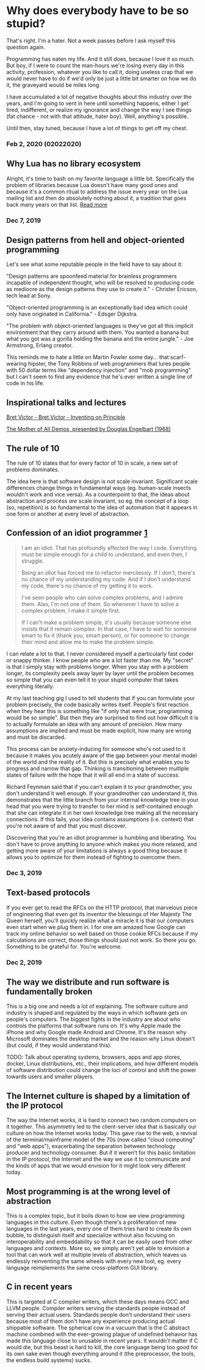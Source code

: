 # Why does everybody have to be so stupid?

That's right. I'm a hater. Not a week passes before I ask myself this question again.

Programming has eaten my life. And it still does, because I love it so much.
But boy, if I were to count the man-hours we're losing every day in this 
activity, profession, whatever you like to call it, doing useless crap that 
we would never have to do if we'd only be just a little bit smarter on 
how we do it, the graveyard would be miles long.

I have accumulated a lot of negative thoughts about this industry over the years,
and I'm going to vent in here until something happens, either I get tired, 
indifferent, or realize my ignorance and change the way I see things 
(fat chance - not with that attitude, hater boy). Well, anything's possible. 

Until then, stay tuned, because I have a lot of things to get off my chest.

### Feb 2, 2020 (02022020) 

## Why Lua has no library ecosystem

Alright, it's time to bash on my favorite language a little bit. Specifically the problem of libraries because Lua doesn't have many good ones and because it's a common ritual to address the issue every year on the Lua mailing list and then do absolutely nothing about it, a tradition that goes back many years on that list. [Read more](https://github.com/capr/blog/issues/1)

### Dec 7, 2019

## Design patterns from hell and object-oriented programming

Let's see what some reputable people in the field have to say about it:

"Design patterns are spoonfeed material for brainless programmers incapable of independent thought, who will be resolved to producing code as mediocre as the design patterns they use to create it." - Christer Ericson, tech lead at Sony.

"Object-oriented programming is an exceptionally bad idea which could only have originated in California." - Edsger Dijkstra.

"The problem with object-oriented languages is they’ve got all this implicit environment that they carry around with them. You wanted a banana but what you got was a gorilla holding the banana and the entire jungle." - Joe Armstrong, Erlang creator.

This reminds me to hate a little on Martin Fowler some day... that scarf-wearing hipster, the Tony Robbins of web programmers that lures people with 50 dollar terms like "dependency injection" and "mob programming" but I can't seem to find any evidence that he's ever written a single line of code in his life.

## Inspirational talks and lectures

[Bret Victor - Bret Victor - Inventing on Principle](https://www.youtube.com/watch?v=PUv66718DII)

[The Mother of All Demos, presented by Douglas Engelbart (1968)](https://www.youtube.com/watch?v=yJDv-zdhzMY)

## The rule of 10

The rule of 10 states that for every factor of 10 in scale, a new set of problems dominates.

The idea here is that software design is not scale invariant. Significant scale differences change things in fundamental ways (eg. human-scale insects wouldn't work and vice versa). As a counterpoint to that, the ideas about abstraction and process _are_ scale invariant, so eg. the concept of a loop (so, repetition) is so fundamental to the idea of automation that it appears  in one form or another at every level of abstraction.

## Confession of an idiot programmer [1](https://wiki.c2.com/?IdiotProgrammer)

> I am an idiot. That has profoundly affected the way I code. Everything must be simple enough for a child to understand, and even then, I struggle.
>
> Being an idiot has forced me to refactor mercilessly. If I don't, there's no chance of my understanding my code. And if I don't understand my code, there's no chance of my getting it to work.
>
> I've seen people who can solve complex problems, and I admire them. Alas, I'm not one of them. So whenever I have to solve a complex problem, I make it simple first.
>
> If I can't make a problem simple, it's usually because someone else insists that it remain complex. In that case, I have to wait for someone smart to fix it (thank you, smart person), or for someone to change their mind and allow me to make the problem simple.

I can relate a lot to that. I never considered myself a particularly fast coder or snappy thinker. I know people who are a lot faster than me. My "secret" is that I simply stay with problems longer. When you stay with a problem longer, its complexity peels away layer by layer until the problem becomes so simple that you can even tell it to your stupid computer that takes everything literally.

At my last teaching gig I used to tell students that if you can formulate your problem precisely, the code basically writes itself. People's first reaction when they hear this is something like "if only that were true, programming would be so simple". But then they are surprised to find out how difficult it is to actually formulate an idea with any amount of precision. How many assumptions are implied and must be made explicit, how many are wrong and must be discarded. 

This process can be anxiety-inducing for someone who's not used to it because it makes you acutely aware of the gap between your mental model of the world and the reality of it. But this is precisely what enables you to progress and narrow that gap. Thinking is transitioning between multiple states of failure with the hope that it will all end in a state of success. 

Richard Feynman said that if you can't explain it to your grandmother, you don't understand it well enough. If your grandmother can understand it, this demonstrates that the little branch from your internal knowledge tree in your head that you were trying to transfer to her mind is self-contained enough that she can integrate it in her own knowledge tree making all the necessary connections. If this fails, your idea contains assumptions (i.e. context) that you're not aware of and that you must discover.

Discovering that you're an idiot programmer is humbling and liberating. You don't have to prove anything to anyone which makes you more relaxed, and getting more aware of your limitations is always a good thing because it allows you to optimize for them instead of fighting to overcome them.

### Dec 3, 2019

## Text-based protocols

If you ever get to read the RFCs on the HTTP protocol, that marvelous piece of engineering that even got its inventor the blessings of Her Majesty The Queen herself, you'll quickly realize what a miracle it is that our computers even start when we plug them in. I for one am amazed how Google can track my online behavior so well based on those cookie RFCs because if my calculations are correct, those things should just not work. So there you go. Something to be grateful for. You're welcome.

### Dec 2, 2019

## The way we distribute and run software is fundamentally broken

This is a big one and needs a lot of explaining. The software culture and industry is shaped and regulated by the ways in which software gets on people's computers. The biggest fights in the industry are about who controls the platforms that software runs on. It's why Apple made the iPhone and why Google made Android and Chrome. It's the reason why Microsoft dominates the desktop market and the reason why Linux doesn't (but could, if they would understand this).

TODO: Talk about operating systems, browsers, apps and app stores, docker, Linux distributions, etc., their implications, and how different models of software distribution could change the loci of control and shift the power towards users and smaller players.

## The Internet culture is shaped by a limitation of the IP protocol

The way the Internet works, it is hard to connect two random computers on it together. This asymmetry led to the client-server idea that is basically our culture on how the Internet works today. This gave rise to the web, a revival of the terminal/mainframe model of the 70s (now called "cloud computing" and "web apps"), exacerbating the separation between technology producer and technology consumer. But if it weren’t for this basic limitation in the IP protocol, the Internet and the way we use it to communicate and the kinds of apps that we would envision for it might look very different today.

## Most programming is at the wrong level of abstraction

This is a complex topic, but it boils down to how we view programming languages in this culture. Even though there's a proliferation of new languages in the last years, every one of them tries hard to create its own bubble, to distinguish itself and specialize without also focusing on interoperability and embeddability so that it can be easily used from other languages and contexts. More so, we simply aren't yet able to envision a tool that can work well at multiple levels of abstraction, which leaves us endlessly reinventing the same wheels with every new tool, eg. every language reimplements the same cross-platform GUI library.

## C in recent years

This is targeted at C compiler writers, which these days means GCC and LLVM people. Compiler writers serving the standards people instead of serving their actual users. Standards people don't understand their users because most of them don't have any experience producing actual shippable software. The spherical cow in a vacuum that is the C abstract machine combined with the ever-growing plague of undefined behavior has made this language close to unusable in recent years. It wouldn't matter if C would die, but this beast is hard to kill, the core language being too good for its own sake even though everything around it (the preprocessor, the tools, the endless build systems) sucks.
